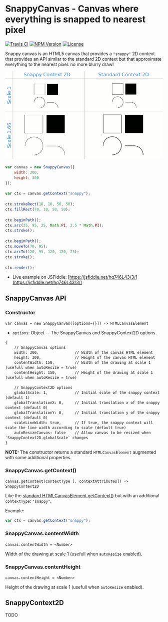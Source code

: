 # SnappyCanvas - Canvas where everything is snapped to nearest pixel

[![Travis CI](https://travis-ci.org/wanadev/snappy-canvas.svg)](https://travis-ci.org/wanadev/snappy-canvas)
[![NPM Version](http://img.shields.io/npm/v/snappy-canvas.svg?style=flat)](https://www.npmjs.com/package/snappy-canvas)
[![License](http://img.shields.io/npm/l/snappy-canvas.svg?style=flat)](https://github.com/wanadev/snappy-canvas/blob/master/LICENSE)

Snappy canvas is an HTML5 canvas that provides a `"snappy"` 2D context that
provides an API similar to the standard 2D context but that approximate
everything to the nearest pixel: no more blurry draw!

![Snappy Context 2D vs Standard Context 2D](./render-example.png)

```javascript
var canvas = new SnappyCanvas({
    width: 300,
    height: 300
});

var ctx = canvas.getContext("snappy");

ctx.strokeRect(10, 10, 50, 50);
ctx.fillRect(70, 10, 50, 50);

ctx.beginPath();
ctx.arc(35, 95, 25, Math.PI, 2.5 * Math.PI);
ctx.stroke();

ctx.beginPath();
ctx.moveTo(70, 95);
ctx.arcTo(120, 95, 120, 120, 25);
ctx.stroke();

ctx.render();
```

* Live example on JSFiddle: [https://jsfiddle.net/hq746L43/3/](https://jsfiddle.net/hq746L43/3/)


## SnappyCanvas API

### Constructor

    var canvas = new SnappyCanvas([options={}]) -> HTMLCanvasElement


* `options`: Object -- The SnappyCanvas and SnappyContext2D options.

```javasctipt
{
    // SnappyCanvas options
    width: 300,                // Width of the canvas HTML element
    height: 300,               // Height of the canvas HTML element
    contentWidth: 150,         // Width of the drawing at scale 1 (usefull when autoResize = true)
    contentHeight: 150,        // Height of the drawing at scale 1 (usefull when autoResize = true)

    // SnappyContext2D options
    globalScale: 1,            // Initial scale of the snappy context (default 1)
    globalTranslationX: 0,     // Initial translation x of the snappy context (default 0)
    globalTranslationY: 0,     // Initial translation y of the snappy context (default 0)
    scaleLineWidth: true,      // If true, the snappy context will scale the line width according to scale (default true)
    autoResizeCanvas: false    // Allow canvas to be resized when `SnappyContext2D.globalScale` changes
}
```

__NOTE:__ The constructor returns a standard `HTMLCanvasElement` augmented with
some additional properties.

### SnappyCanvas.getContext()

    canvas.getContext(contextType [, contextAttributes]) -> SnappyContext2D

Like the [standard HTMLCanvasElement.getContext()][canvas-getcontext] but with
an additional `contextType`: `"snappy"`.

Example:

```javascript
var ctx = canvas.getContext("snappy");
```

[canvas-getcontext]: https://developer.mozilla.org/en-US/docs/Web/API/HTMLCanvasElement/getContext

### SnappyCanvas.contentWidth

    canvas.contentWidth = <Number>

Width of the drawing at scale 1 (usefull when `autoResize` enabled).

### SnappyCanvas.contentHeight

    canvas.contentHeight = <Number>

Height of the drawing at scale 1 (usefull when `autoResize` enabled).


## SnappyContext2D

TODO
